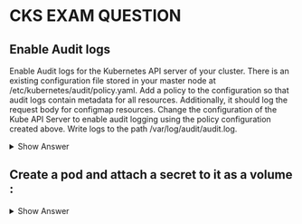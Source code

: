 
# CKS EXAM QUESTION 

## Enable Audit logs 

Enable Audit logs for the Kubernetes API server of your cluster.
There is an existing configuration file stored in your master node at /etc/kubernetes/audit/policy.yaml.
Add a policy to the configuration so that audit logs contain metadata for all resources. Additionally, it should log the request body for configmap resources.
Change the configuration of the Kube API Server to enable audit logging using the policy configuration created above. Write logs to the path /var/log/audit/audit.log.

<details><summary>Show Answer</summary>
<p>

The first part of the task is to configure the audit policy so that audit logs will contain metadata of all requests and request body of requests to config. We can accomplish this using this policy configuration:

STEP 1 : Kubernetes audit log configuration file ######

``` yaml
 /etc/kubernetes/audit/policy.yaml
# Log all requests at the Metadata level.
apiVersion: audit.k8s.io/v1
kind: Policy
rules:
- level: Metadata
# Log configmap and secret changes in all other namespaces at the Metadata level.
- level: Request
  resources:
  - group: ""
    resources: ["configmaps"]

```
STEP 2 : Configure Kube API server for audit logs ######

#The second step of the task is to configure the Pod for the Kubernetes API server. You can change the API server’s configuration by editing its manifest. Usually, it is stored at /etc/kubernetes/manifests/kube-api-server.yaml on the master nodes.

We need to:

 +Configure the log path
 +Configure the path to the audit policy configuration file
 +Mount the audit policy to the Kube API server
 +Mount the logs directory

First, add the following additional arguments:

``` bash
--audit-policy-file=/etc/kubernetes/audit/policy.yaml
--audit-log-path=/var/log/audit/audit.log

```

Then add volumes to the pod description:

``` yaml
  volumes:
  - hostPath:
      path: /var/log/audit
      type: DirectoryOrCreate
    name: audit-logs
  - hostPath:
      path: /etc/kubernetes/audit/policy.yaml
      type: File

# Next, add the volumeMounts and apply the new configuration:

    volumeMounts:
    - mountPath: /var/log/audit
      name: audit-logs
      readOnly: false
    - mountPath: /etc/kubernetes/audit/policy.yaml
      name: audit-policy
      readonly: true
 ```     
      
You can check that logs are written by running the following on your node:

``` bash
cat /var/log/audit/audit.log
``` 

</p>
</details>

## Create a pod and attach a secret to it as a volume :

<details><summary>Show Answer</summary>
<p>

``` bash
kubectl create secret generic cks-exam-secret2 -n teckbootcamps-dev \
--from-literal=client-id=cks-username2 \
--from-literal=client-secret='Secret2022:)'
```

``` yaml
apiVersion: v1
kind: Pod
metadata:
  name: teckbootcamps-pod
  namespace: teckbootcamps-dev
spec:
  containers:
  - name: teckbootcamps-container
    image: nginx
    volumeMounts:
    - name: my-secret-volume
      mountPath: "/etc/secret/2022"
      readOnly: true
  volumes:
  - name: my-secret-volume
    secret:
      secretName: cks-exam-secret2
```

``` bash
k exec teckbootcamps-pod -n teckbootcamps-dev -- cat /etc/secret/2022/client-id
k exec teckbootcamps-pod  -n teckbootcamps-dev -- cat /etc/secret/2022/client-secret
```

</p>
</details>



